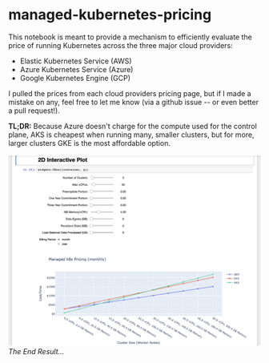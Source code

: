 # managed-kubernetes-pricing

This notebook is meant to provide a mechanism to efficiently evaluate the price of running Kubernetes across the three major cloud providers:

 - Elastic Kubernetes Service (AWS)
 - Azure Kubernetes Service (Azure)
 - Google Kubernetes Engine (GCP)

I pulled the prices from each cloud providers pricing page, but if I made a mistake on any, feel free to let me know (via a github issue -- or even better a pull request!).

**TL;DR:** Because Azure doesn't charge for the compute used for the control plane, AKS is cheapest when running many, smaller clusters, but for more, larger clusters GKE is the most affordable option.

![](images/interactive-plot.png)
*The End Result...*

